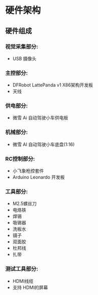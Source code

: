 # 硬件架构
## 硬件组成
### 视觉采集部分:
* USB 摄像头
### 主控部分:
* DFRobot LattePanda v1 X86架构开发板
* 天线
### 供电部分:
* 微雪 Ai 自动驾驶小车供电板
### 机械部分:
* 微雪 AI 自动驾驶小车底盘(1:16) 
### RC控制部分:
* 小飞象枪控套件
* Arduino Leonardo 开发板
### 工具部分:
* M2.5螺丝刀
* 电烙铁
* 焊锡
* 吸锡器
* 洗板水
* 镊子
* 双面胶
* 杜邦线
* 扎带
### 测试工具部分:
* HDMI线缆
* 支持 HDMI的屏幕

